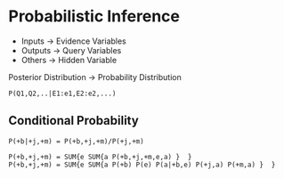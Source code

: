 # Probabilistic Inference

* Inputs -> Evidence Variables
* Outputs -> Query Variables
* Others -> Hidden Variable

Posterior Distribution -> Probability Distribution

```
P(Q1,Q2,..|E1:e1,E2:e2,...)
```

## Conditional Probability

```
P(+b|+j,+m) = P(+b,+j,+m)/P(+j,+m)

P(+b,+j,+m) = SUM{e SUM{a P(+b,+j,+m,e,a) }  }
P(+b,+j,+m) = SUM{e SUM{a P(+b) P(e) P(a|+b,e) P(+j,a) P(+m,a) }  }

```
